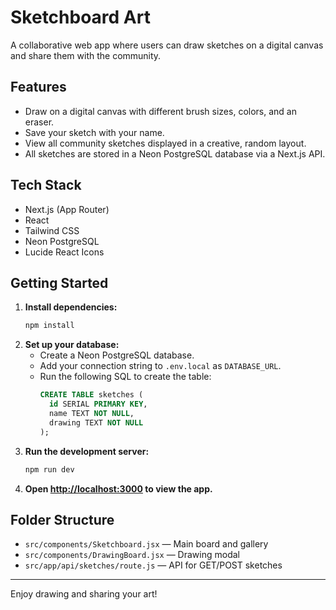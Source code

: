 # Sketchboard Art

A collaborative web app where users can draw sketches on a digital canvas and share them with the community.

## Features

- Draw on a digital canvas with different brush sizes, colors, and an eraser.
- Save your sketch with your name.
- View all community sketches displayed in a creative, random layout.
- All sketches are stored in a Neon PostgreSQL database via a Next.js API.

## Tech Stack

- Next.js (App Router)
- React
- Tailwind CSS
- Neon PostgreSQL
- Lucide React Icons

## Getting Started

1. **Install dependencies:**
   ```bash
   npm install
   ```
2. **Set up your database:**
   - Create a Neon PostgreSQL database.
   - Add your connection string to `.env.local` as `DATABASE_URL`.
   - Run the following SQL to create the table:
     ```sql
     CREATE TABLE sketches (
       id SERIAL PRIMARY KEY,
       name TEXT NOT NULL,
       drawing TEXT NOT NULL
     );
     ```
3. **Run the development server:**
   ```bash
   npm run dev
   ```
4. **Open [http://localhost:3000](http://localhost:3000) to view the app.**

## Folder Structure

- `src/components/Sketchboard.jsx` — Main board and gallery
- `src/components/DrawingBoard.jsx` — Drawing modal
- `src/app/api/sketches/route.js` — API for GET/POST sketches

---

Enjoy drawing and sharing your art!
